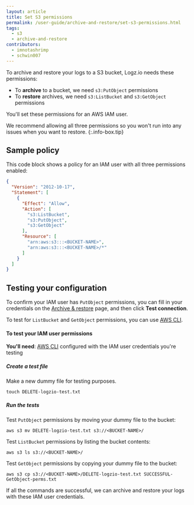 ```yaml
---
layout: article
title: Set S3 permissions
permalink: /user-guide/archive-and-restore/set-s3-permissions.html
tags:
  - s3
  - archive-and-restore
contributors:
  - imnotashrimp
  - schwin007
---
```


To archive and restore your logs to a S3 bucket,
Logz.io needs these permissions:

* To **archive** to a bucket, we need `s3:PutObject` permissions
* To **restore** archives, we need `s3:ListBucket` and `s3:GetObject` permissions

You'll set these permissions for an AWS IAM user.

We recommend allowing all three permissions so you won't run into any issues when you want to restore.
{:.info-box.tip}

## Sample policy

This code block shows a policy for an IAM user with all three permissions enabled:

```json
{
  "Version": "2012-10-17",
  "Statement": [
    {
      "Effect": "Allow",
      "Action": [
        "s3:ListBucket",
        "s3:PutObject",
        "s3:GetObject"
      ],
      "Resource": [
        "arn:aws:s3:::<BUCKET-NAME>",
        "arn:aws:s3:::<BUCKET-NAME>/*"
      ]
    }
  ]
}
```

## Testing your configuration

To confirm your IAM user has `PutObject` permissions,
you can fill in your credentials on the
[Archive & restore](https://app.logz.io/#/dashboard/tools/archive-and-restore) page,
and then click **Test connection**.

To test for `ListBucket` and `GetObject` permissions,
you can use [AWS CLI](https://docs.aws.amazon.com/cli/latest/userguide/cli-chap-install.html).

#### To test your IAM user permissions

**You'll need**:
[AWS CLI](https://docs.aws.amazon.com/cli/latest/userguide/cli-chap-install.html) configured with the IAM user credentials you're testing

<div class="tasklist">

##### Create a test file

Make a new dummy file for testing purposes.

```shell
touch DELETE-logzio-test.txt
```

##### Run the tests

Test `PutObject` permissions by moving your dummy file to the bucket:

```shell
aws s3 mv DELETE-logzio-test.txt s3://<BUCKET-NAME>/
```

Test `ListBucket` permissions by listing the bucket contents:

```shell
aws s3 ls s3://<BUCKET-NAME>/
```

Test `GetObject` permissions by copying your dummy file to the bucket:

```shell
aws s3 cp s3://<BUCKET-NAME>/DELETE-logzio-test.txt SUCCESSFUL-GetObject-perms.txt
```

If all the commands are successful, we can archive and restore your logs with these IAM user credentials.

</div>
